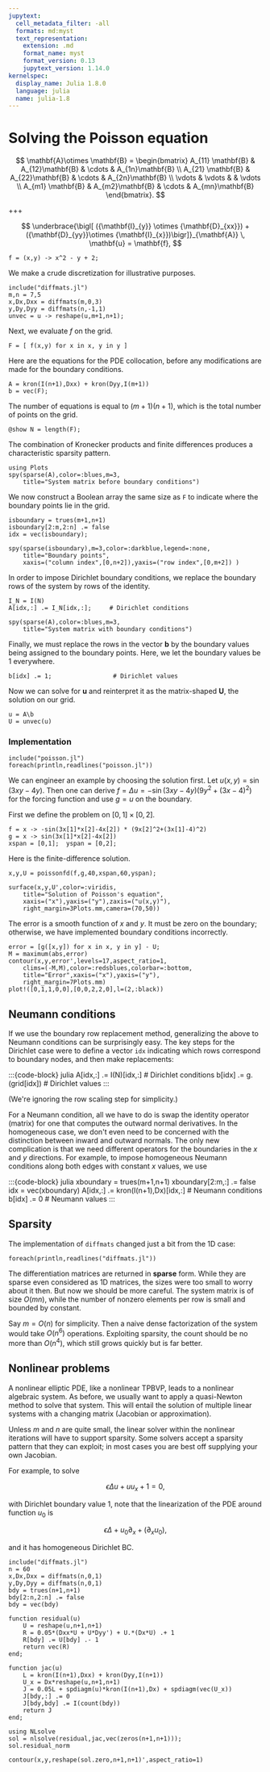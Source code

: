 ```yaml
---
jupytext:
  cell_metadata_filter: -all
  formats: md:myst
  text_representation:
    extension: .md
    format_name: myst
    format_version: 0.13
    jupytext_version: 1.14.0
kernelspec:
  display_name: Julia 1.8.0
  language: julia
  name: julia-1.8
---
```


# Solving the Poisson equation

$$
    \mathbf{A}\otimes \mathbf{B} =
    \begin{bmatrix}
    A_{11} \mathbf{B} & A_{12}\mathbf{B} & \cdots & A_{1n}\mathbf{B} \\
    A_{21} \mathbf{B} & A_{22}\mathbf{B} & \cdots & A_{2n}\mathbf{B} \\
    \vdots & \vdots &  & \vdots \\
    A_{m1} \mathbf{B} & A_{m2}\mathbf{B} & \cdots & A_{mn}\mathbf{B}
    \end{bmatrix}.
$$

+++

$$
\underbrace{\bigl[ ({\mathbf{I}_{y}} \otimes {\mathbf{D}_{xx}}) + ({\mathbf{D}_{yy}}\otimes {\mathbf{I}_{x}})\bigr]}_{\mathbf{A}} \, \mathbf{u} = \mathbf{f},
$$

```{code-cell}
f = (x,y) -> x^2 - y + 2;
```

We make a crude discretization for illustrative purposes.

```{code-cell}
include("diffmats.jl")
m,n = 7,5
x,Dx,Dxx = diffmats(m,0,3)
y,Dy,Dyy = diffmats(n,-1,1)
unvec = u -> reshape(u,m+1,n+1);
```

Next, we evaluate $f$ on the grid.

```{code-cell}
F = [ f(x,y) for x in x, y in y ]
```

Here are the equations for the PDE collocation, before any modifications are made for the boundary conditions.

```{code-cell}
A = kron(I(n+1),Dxx) + kron(Dyy,I(m+1))
b = vec(F);
```

The number of equations is equal to $(m+1)(n+1)$, which is the total number of points on the grid.

```{code-cell}
@show N = length(F);
```

The combination of Kronecker products and finite differences produces a characteristic sparsity pattern.

```{code-cell}
using Plots
spy(sparse(A),color=:blues,m=3,
    title="System matrix before boundary conditions")
```

We now construct a Boolean array the same size as `F` to indicate where the boundary points lie in the grid.

```{code-cell}
isboundary = trues(m+1,n+1)
isboundary[2:m,2:n] .= false
idx = vec(isboundary);
```

```{code-cell}
spy(sparse(isboundary),m=3,color=:darkblue,legend=:none,
    title="Boundary points",
    xaxis=("column index",[0,n+2]),yaxis=("row index",[0,m+2]) )
```

In order to impose Dirichlet boundary conditions, we replace the boundary rows of the system by rows of the identity.

```{code-cell}
I_N = I(N)
A[idx,:] .= I_N[idx,:];     # Dirichlet conditions
```

```{code-cell}
spy(sparse(A),color=:blues,m=3,
    title="System matrix with boundary conditions")    
```

Finally, we must replace the rows in the vector $\mathbf{b}$ by the boundary values being assigned to the boundary points. Here, we let the boundary values be 1 everywhere.

```{code-cell}
b[idx] .= 1;                 # Dirichlet values
```

Now we can solve for $\mathbf{u}$ and reinterpret it as the matrix-shaped $\mathbf{U}$, the solution on our grid.

```{code-cell}
u = A\b
U = unvec(u)
```

### Implementation

```{code-cell}
include("poisson.jl")
foreach(println,readlines("poisson.jl"))
```

We can engineer an example by choosing the solution first. Let $u(x,y)=\sin(3xy-4y)$. Then one can derive $f=\Delta u = -\sin(3xy-4y)\bigl(9y^2+(3x-4)^2\bigr)$ for the forcing function and use $g=u$ on the boundary.

First we define the problem on $[0,1]\times[0,2]$.

```{code-cell}
f = x -> -sin(3x[1]*x[2]-4x[2]) * (9x[2]^2+(3x[1]-4)^2)
g = x -> sin(3x[1]*x[2]-4x[2])
xspan = [0,1];  yspan = [0,2];
```

Here is the finite-difference solution.

```{code-cell}
x,y,U = poissonfd(f,g,40,xspan,60,yspan);
```

```{code-cell}
surface(x,y,U',color=:viridis,
    title="Solution of Poisson's equation",      
    xaxis=("x"),yaxis=("y"),zaxis=("u(x,y)"),
    right_margin=3Plots.mm,camera=(70,50))    
```

The error is a smooth function of $x$ and $y$. It must be zero on the boundary; otherwise, we have implemented boundary conditions incorrectly.

```{code-cell}
error = [g([x,y]) for x in x, y in y] - U;
M = maximum(abs,error)
contour(x,y,error',levels=17,aspect_ratio=1,
    clims=(-M,M),color=:redsblues,colorbar=:bottom,
    title="Error",xaxis=("x"),yaxis=("y"),
    right_margin=7Plots.mm)
plot!([0,1,1,0,0],[0,0,2,2,0],l=(2,:black))
```

## Neumann conditions

If we use the boundary row replacement method, generalizing the above to Neumann conditions can be surprisingly easy. The key steps for the Dirichlet case were to define a vector `idx` indicating which rows correspond to boundary nodes, and then make replacements:

:::{code-block} julia
A[idx,:] .= I(N)[idx,:]    # Dirichlet conditions
b[idx] .= g.(grid[idx])     # Dirichlet values
:::

(We're ignoring the row scaling step for simplicity.) 

For a Neumann condition, all we have to do is swap the identity operator (matrix) for one that computes the outward normal derivatives. In the homogeneous case, we don't even need to be concerned with the distinction between inward and outward normals. The only new complication is that we need different operators for the boundaries in the $x$ and $y$ directions. For example, to impose homogeneous Neumann conditions along both edges with constant $x$ values, we use

:::{code-block} julia
xboundary = trues(m+1,n+1)
xboundary[2:m,:] .= false
idx = vec(xboundary)
A[idx,:] .= kron(I(n+1),Dx)[idx,:]    # Neumann conditions
b[idx] .= 0                           # Neumann values
:::

## Sparsity

The implementation of `diffmats` changed just a bit from the 1D case:

```{code-cell}
foreach(println,readlines("diffmats.jl"))
```

The differentiation matrices are returned in **sparse** form. While they are sparse even considered as 1D matrices, the sizes were too small to worry about it then. But now we should be more careful. The system matrix is of size $O(mn)$, while the number of nonzero elements per row is small and bounded by constant. 

Say $m=O(n)$ for simplicity. Then a naive dense factorization of the system would take $O(n^6)$ operations. Exploiting sparsity, the count should be no more than $O(n^4)$, which still grows quickly but is far better.

## Nonlinear problems

A nonlinear elliptic PDE, like a nonlinear TPBVP, leads to a nonlinear algebraic system. As before, we usually want to apply a quasi-Newton method to solve that system. This will entail the solution of multiple linear systems with a changing matrix (Jacobian or approximation). 

Unless $m$ and $n$ are quite small, the linear solver within the nonlinear iterations will have to support sparsity. Some solvers accept a sparsity pattern that they can exploit; in most cases you are best off supplying your own Jacobian.

For example, to solve 

$$
\epsilon \Delta u + u u_x + 1 = 0, 
$$

with Dirichlet boundary value 1, note that the linearization of the PDE around function $u_0$ is 

$$
\epsilon \Delta + u_0 \partial_x + (\partial_x u_0),
$$

and it has homogeneous Dirichlet BC.

```{code-cell}
include("diffmats.jl")
n = 60
x,Dx,Dxx = diffmats(n,0,1)
y,Dy,Dyy = diffmats(n,0,1)
bdy = trues(n+1,n+1)
bdy[2:n,2:n] .= false
bdy = vec(bdy)

function residual(u) 
    U = reshape(u,n+1,n+1)
    R = 0.05*(Dxx*U + U*Dyy') + U.*(Dx*U) .+ 1
    R[bdy] .= U[bdy] .- 1
    return vec(R)
end;

function jac(u)
    L = kron(I(n+1),Dxx) + kron(Dyy,I(n+1))
    U_x = Dx*reshape(u,n+1,n+1)
    J = 0.05L + spdiagm(u)*kron(I(n+1),Dx) + spdiagm(vec(U_x))
    J[bdy,:] .= 0
    J[bdy,bdy] .= I(count(bdy))
    return J
end;
```

```{code-cell}
using NLsolve
sol = nlsolve(residual,jac,vec(zeros(n+1,n+1)));
sol.residual_norm
```

```{code-cell}
contour(x,y,reshape(sol.zero,n+1,n+1)',aspect_ratio=1)
```
